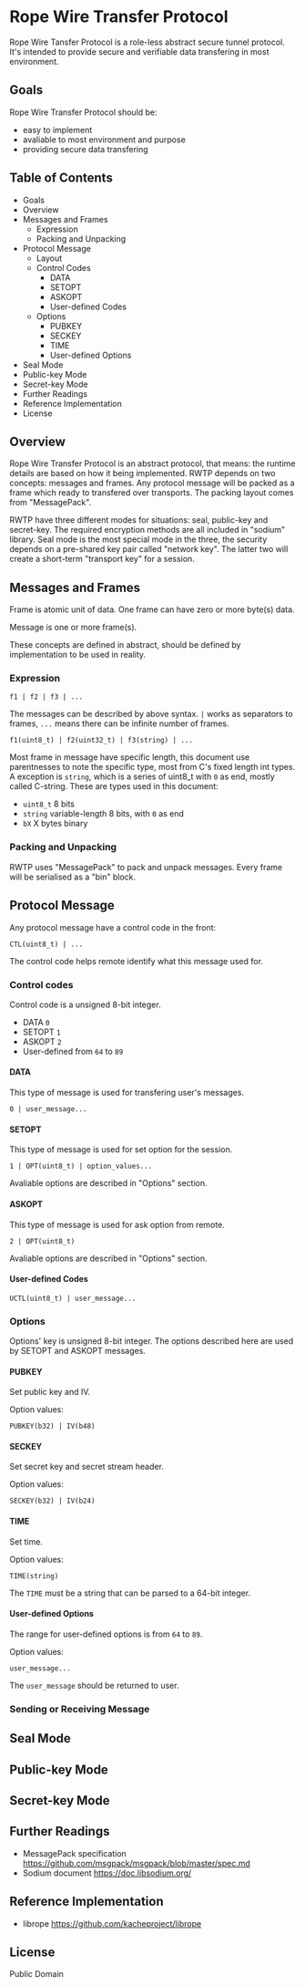 # Rope Wire Transfer Protocol

Rope Wire Tansfer Protocol is a role-less abstract secure tunnel protocol. It's intended to provide secure and verifiable data transfering in most environment.

## Goals

Rope Wire Transfer Protocol should be:

- easy to implement
- avaliable to most environment and purpose
- providing secure data transfering

## Table of Contents

- Goals
- Overview
- Messages and Frames
  - Expression
  - Packing and Unpacking
- Protocol Message
  - Layout
  - Control Codes
    - DATA
    - SETOPT
    - ASKOPT
    - User-defined Codes
  - Options
    - PUBKEY
    - SECKEY
    - TIME
    - User-defined Options
- Seal Mode
- Public-key Mode
- Secret-key Mode
- Further Readings
- Reference Implementation
- License

## Overview

Rope Wire Transfer Protocol is an abstract protocol, that means: the runtime details are based on how it being implemented. RWTP depends on two concepts: messages and frames. Any protocol message will be packed as a frame which ready to transfered over transports. The packing layout comes from "MessagePack".

RWTP have three different modes for situations: seal, public-key and secret-key. The required encryption methods are all included in "sodium" library. Seal mode is the most special mode in the three, the security depends on a pre-shared key pair called "network key". The latter two will create a short-term "transport key" for a session.

## Messages and Frames

Frame is atomic unit of data. One frame can have zero or more byte(s) data.

Message is one or more frame(s).

These concepts are defined in abstract, should be defined by implementation to be used in reality.

### Expression

````
f1 | f2 | f3 | ...
````
The messages can be described by above syntax. `|` works as separators to frames, `...` means there can be infinite number of frames.

````
f1(uint8_t) | f2(uint32_t) | f3(string) | ...
````
Most frame in message have specific length, this document use parentnesses to note the specific type, most from C's fixed length int types. A exception is `string`, which is a series of uint8_t with `0` as end, mostly called C-string.  These are types used in this document:

- `uint8_t` 8 bits
- `string` variable-length 8 bits, with `0` as end
- `bX` X bytes binary

### Packing and Unpacking

RWTP uses "MessagePack" to pack and unpack messages. Every frame will be serialised as a "bin" block.


## Protocol Message

Any protocol message have a control code in the front:

````
CTL(uint8_t) | ...
````

The control code helps remote identify what this message used for.

### Control codes

Control code is a unsigned 8-bit integer.

- DATA `0`
- SETOPT `1`
- ASKOPT `2`
- User-defined from `64` to `89`

#### DATA

This type of message is used for transfering user's messages.

````
0 | user_message...
````

#### SETOPT

This type of message is used for set option for the session.

````
1 | OPT(uint8_t) | option_values...
````

Avaliable options are described in "Options" section.

#### ASKOPT

This type of message is used for ask option from remote.

````
2 | OPT(uint8_t)
````

Avaliable options are described in "Options" section.

#### User-defined Codes

````
UCTL(uint8_t) | user_message...
````

### Options

Options' key is unsigned 8-bit integer. The options described here are used by SETOPT and ASKOPT messages.

#### PUBKEY
Set public key and IV.

Option values:

````
PUBKEY(b32) | IV(b48)
````

#### SECKEY
Set secret key and secret stream header.

Option values:
````
SECKEY(b32) | IV(b24)
````

#### TIME
Set time.

Option values:
````
TIME(string)
````

The `TIME` must be a string that can be parsed to a 64-bit integer.

#### User-defined Options
The range for user-defined options is from `64` to `89`.

Option values:
````
user_message...
````

The `user_message` should be returned to user.

### Sending or Receiving Message

## Seal Mode

## Public-key Mode

## Secret-key Mode

## Further Readings

- MessagePack specification https://github.com/msgpack/msgpack/blob/master/spec.md
- Sodium document https://doc.libsodium.org/

## Reference Implementation

- librope https://github.com/kacheproject/librope

## License

Public Domain
